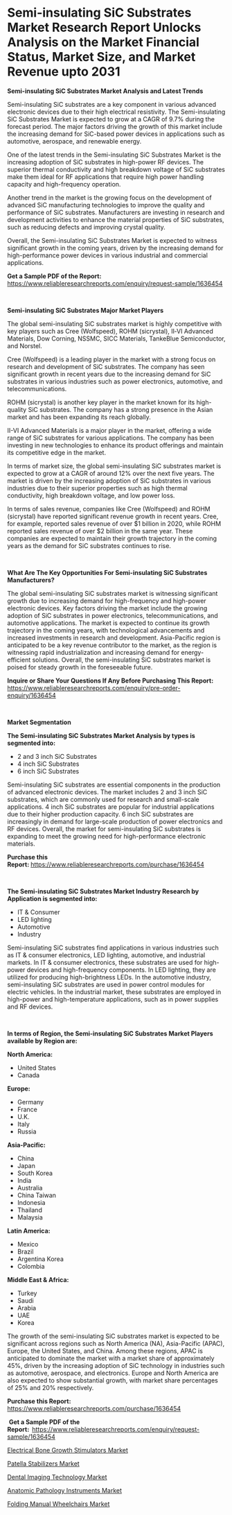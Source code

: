 <p><h1>Semi-insulating SiC Substrates Market Research Report Unlocks Analysis on the Market Financial Status, Market Size, and Market Revenue upto 2031</h1></p><p><strong>Semi-insulating SiC Substrates Market Analysis and Latest Trends</strong></p>
<p><p>Semi-insulating SiC substrates are a key component in various advanced electronic devices due to their high electrical resistivity. The Semi-insulating SiC Substrates Market is expected to grow at a CAGR of 9.7% during the forecast period. The major factors driving the growth of this market include the increasing demand for SiC-based power devices in applications such as automotive, aerospace, and renewable energy.</p><p>One of the latest trends in the Semi-insulating SiC Substrates Market is the increasing adoption of SiC substrates in high-power RF devices. The superior thermal conductivity and high breakdown voltage of SiC substrates make them ideal for RF applications that require high power handling capacity and high-frequency operation.</p><p>Another trend in the market is the growing focus on the development of advanced SiC manufacturing technologies to improve the quality and performance of SiC substrates. Manufacturers are investing in research and development activities to enhance the material properties of SiC substrates, such as reducing defects and improving crystal quality.</p><p>Overall, the Semi-insulating SiC Substrates Market is expected to witness significant growth in the coming years, driven by the increasing demand for high-performance power devices in various industrial and commercial applications.</p></p>
<p><strong>Get a Sample PDF of the Report:&nbsp;</strong> <a href="https://www.reliableresearchreports.com/enquiry/request-sample/1636454">https://www.reliableresearchreports.com/enquiry/request-sample/1636454</a></p>
<p>&nbsp;</p>
<p><strong>Semi-insulating SiC Substrates Major Market Players</strong></p>
<p><p>The global semi-insulating SiC substrates market is highly competitive with key players such as Cree (Wolfspeed), ROHM (sicrystal), II‐VI Advanced Materials, Dow Corning, NSSMC, SICC Materials, TankeBlue Semiconductor, and Norstel.</p><p>Cree (Wolfspeed) is a leading player in the market with a strong focus on research and development of SiC substrates. The company has seen significant growth in recent years due to the increasing demand for SiC substrates in various industries such as power electronics, automotive, and telecommunications.</p><p>ROHM (sicrystal) is another key player in the market known for its high-quality SiC substrates. The company has a strong presence in the Asian market and has been expanding its reach globally.</p><p>II-VI Advanced Materials is a major player in the market, offering a wide range of SiC substrates for various applications. The company has been investing in new technologies to enhance its product offerings and maintain its competitive edge in the market.</p><p>In terms of market size, the global semi-insulating SiC substrates market is expected to grow at a CAGR of around 12% over the next five years. The market is driven by the increasing adoption of SiC substrates in various industries due to their superior properties such as high thermal conductivity, high breakdown voltage, and low power loss.</p><p>In terms of sales revenue, companies like Cree (Wolfspeed) and ROHM (sicrystal) have reported significant revenue growth in recent years. Cree, for example, reported sales revenue of over $1 billion in 2020, while ROHM reported sales revenue of over $2 billion in the same year. These companies are expected to maintain their growth trajectory in the coming years as the demand for SiC substrates continues to rise.</p></p>
<p>&nbsp;</p>
<p><strong>What Are The Key Opportunities For Semi-insulating SiC Substrates Manufacturers?</strong></p>
<p><p>The global semi-insulating SiC substrates market is witnessing significant growth due to increasing demand for high-frequency and high-power electronic devices. Key factors driving the market include the growing adoption of SiC substrates in power electronics, telecommunications, and automotive applications. The market is expected to continue its growth trajectory in the coming years, with technological advancements and increased investments in research and development. Asia-Pacific region is anticipated to be a key revenue contributor to the market, as the region is witnessing rapid industrialization and increasing demand for energy-efficient solutions. Overall, the semi-insulating SiC substrates market is poised for steady growth in the foreseeable future.</p></p>
<p><strong>Inquire or Share Your Questions If Any Before Purchasing This Report:</strong> <a href="https://www.reliableresearchreports.com/enquiry/pre-order-enquiry/1636454">https://www.reliableresearchreports.com/enquiry/pre-order-enquiry/1636454</a></p>
<p>&nbsp;</p>
<p><strong>Market Segmentation</strong></p>
<p><strong>The Semi-insulating SiC Substrates Market Analysis by types is segmented into:</strong></p>
<p><ul><li>2 and 3 inch SiC Substrates</li><li>4 inch SiC Substrates</li><li>6 inch SiC Substrates</li></ul></p>
<p><p>Semi-insulating SiC substrates are essential components in the production of advanced electronic devices. The market includes 2 and 3 inch SiC substrates, which are commonly used for research and small-scale applications. 4 inch SiC substrates are popular for industrial applications due to their higher production capacity. 6 inch SiC substrates are increasingly in demand for large-scale production of power electronics and RF devices. Overall, the market for semi-insulating SiC substrates is expanding to meet the growing need for high-performance electronic materials.</p></p>
<p><strong>Purchase this Report:&nbsp;</strong><a href="https://www.reliableresearchreports.com/purchase/1636454">https://www.reliableresearchreports.com/purchase/1636454</a></p>
<p>&nbsp;</p>
<p><strong>The Semi-insulating SiC Substrates Market Industry Research by Application is segmented into:</strong></p>
<p><ul><li>IT & Consumer</li><li>LED lighting</li><li>Automotive</li><li>Industry</li></ul></p>
<p><p>Semi-insulating SiC substrates find applications in various industries such as IT & consumer electronics, LED lighting, automotive, and industrial markets. In IT & consumer electronics, these substrates are used for high-power devices and high-frequency components. In LED lighting, they are utilized for producing high-brightness LEDs. In the automotive industry, semi-insulating SiC substrates are used in power control modules for electric vehicles. In the industrial market, these substrates are employed in high-power and high-temperature applications, such as in power supplies and RF devices.</p></p>
<p>&nbsp;</p>
<p><strong>In terms of Region, the Semi-insulating SiC Substrates Market Players available by Region are:</strong></p>
<p>
    <p> <strong> North America: </strong>
        <ul>
            <li>United States</li>
            <li>Canada</li>
        </ul>
        </p> 
    <p> <strong> Europe: </strong>
        <ul>
            <li>Germany</li>
            <li>France</li>
            <li>U.K.</li>
            <li>Italy</li>
            <li>Russia</li>
        </ul>
        </p> 
    <p> <strong> Asia-Pacific: </strong>
        <ul>
            <li>China</li>
            <li>Japan</li>
            <li>South Korea</li>
            <li>India</li>
            <li>Australia</li>
            <li>China Taiwan</li>
            <li>Indonesia</li>
            <li>Thailand</li>
            <li>Malaysia</li>
        </ul>
        </p> 
    <p> <strong> Latin America: </strong>
        <ul>
            <li>Mexico</li>
            <li>Brazil</li>
            <li>Argentina Korea</li>
            <li>Colombia</li>
        </ul>
        </p> 
    <p> <strong> Middle East & Africa: </strong>
        <ul>
            <li>Turkey</li>
            <li>Saudi</li>
            <li>Arabia</li>
            <li>UAE</li>
            <li>Korea</li>
        </ul>
    </p>
    </p>
<p><p>The growth of the semi-insulating SiC substrates market is expected to be significant across regions such as North America (NA), Asia-Pacific (APAC), Europe, the United States, and China. Among these regions, APAC is anticipated to dominate the market with a market share of approximately 45%, driven by the increasing adoption of SiC technology in industries such as automotive, aerospace, and electronics. Europe and North America are also expected to show substantial growth, with market share percentages of 25% and 20% respectively.</p></p>
<p><strong>Purchase this Report: </strong><a href="https://www.reliableresearchreports.com/purchase/1636454">https://www.reliableresearchreports.com/purchase/1636454</a></p>
<p>&nbsp;<strong>Get a Sample PDF of the Report:&nbsp;&nbsp;</strong><a href="https://www.reliableresearchreports.com/enquiry/request-sample/1636454">https://www.reliableresearchreports.com/enquiry/request-sample/1636454</a></p>
<p><strong></strong></p>
<p><p><a href="https://medium.com/@akshatreportprime/electrical-bone-growth-stimulators-market-the-key-to-successful-business-strategy-forecast-till-f99e69a3a455">Electrical Bone Growth Stimulators Market</a></p><p><a href="https://medium.com/@jazminjones30/patella-stabilizers-market-outlook-industry-overview-and-forecast-2024-to-2031-d288a13ea1c0">Patella Stabilizers Market</a></p><p><a href="https://issuu.com/reportprime-2/docs/dental-imaging-technology-market-size-2030.pptx">Dental Imaging Technology Market</a></p><p><a href="https://issuu.com/reportprime-2/docs/anatomic-pathology-instruments-market-size-2030.pp">Anatomic Pathology Instruments Market</a></p><p><a href="https://medium.com/@jazminjones30/folding-manual-wheelchairs-market-exploring-market-share-market-trends-and-future-growth-e35d9cfd7149">Folding Manual Wheelchairs Market</a></p></p>